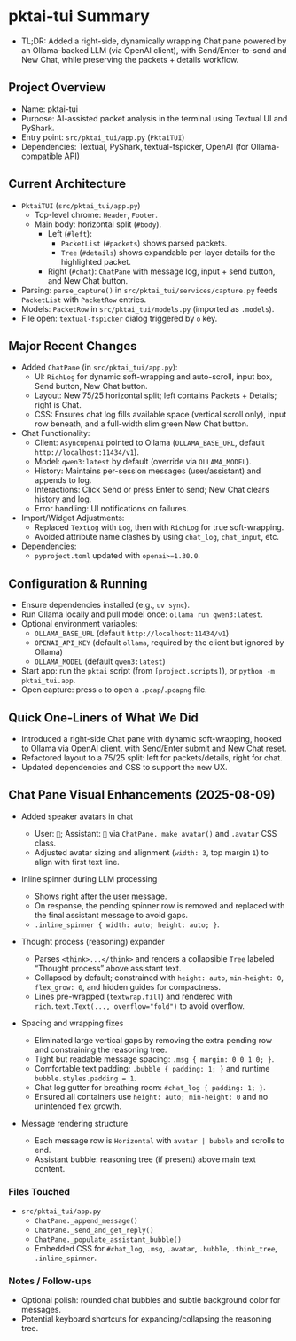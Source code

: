 # pktai-tui Summary

- TL;DR: Added a right-side, dynamically wrapping Chat pane powered by an Ollama-backed LLM (via OpenAI client), with Send/Enter-to-send and New Chat, while preserving the packets + details workflow.

## Project Overview
- Name: pktai-tui
- Purpose: AI-assisted packet analysis in the terminal using Textual UI and PyShark.
- Entry point: `src/pktai_tui/app.py` (`PktaiTUI`)
- Dependencies: Textual, PyShark, textual-fspicker, OpenAI (for Ollama-compatible API)

## Current Architecture
- `PktaiTUI` (`src/pktai_tui/app.py`)
  - Top-level chrome: `Header`, `Footer`.
  - Main body: horizontal split (`#body`).
    - Left (`#left`):
      - `PacketList` (`#packets`) shows parsed packets.
      - `Tree` (`#details`) shows expandable per-layer details for the highlighted packet.
    - Right (`#chat`): `ChatPane` with message log, input + send button, and New Chat button.
- Parsing: `parse_capture()` in `src/pktai_tui/services/capture.py` feeds `PacketList` with `PacketRow` entries.
- Models: `PacketRow` in `src/pktai_tui/models.py` (imported as `.models`).
- File open: `textual-fspicker` dialog triggered by `o` key.

## Major Recent Changes
- Added `ChatPane` (in `src/pktai_tui/app.py`):
  - UI: `RichLog` for dynamic soft-wrapping and auto-scroll, input box, Send button, New Chat button.
  - Layout: New 75/25 horizontal split; left contains Packets + Details; right is Chat.
  - CSS: Ensures chat log fills available space (vertical scroll only), input row beneath, and a full-width slim green New Chat button.
- Chat Functionality:
  - Client: `AsyncOpenAI` pointed to Ollama (`OLLAMA_BASE_URL`, default `http://localhost:11434/v1`).
  - Model: `qwen3:latest` by default (override via `OLLAMA_MODEL`).
  - History: Maintains per-session messages (user/assistant) and appends to log.
  - Interactions: Click Send or press Enter to send; New Chat clears history and log.
  - Error handling: UI notifications on failures.
- Import/Widget Adjustments:
  - Replaced `TextLog` with `Log`, then with `RichLog` for true soft-wrapping.
  - Avoided attribute name clashes by using `chat_log`, `chat_input`, etc.
- Dependencies:
  - `pyproject.toml` updated with `openai>=1.30.0`.

## Configuration & Running
- Ensure dependencies installed (e.g., `uv sync`).
- Run Ollama locally and pull model once: `ollama run qwen3:latest`.
- Optional environment variables:
  - `OLLAMA_BASE_URL` (default `http://localhost:11434/v1`)
  - `OPENAI_API_KEY` (default `ollama`, required by the client but ignored by Ollama)
  - `OLLAMA_MODEL` (default `qwen3:latest`)
- Start app: run the `pktai` script (from `[project.scripts]`), or `python -m pktai_tui.app`.
- Open capture: press `o` to open a `.pcap`/`.pcapng` file.

## Quick One-Liners of What We Did
- Introduced a right-side Chat pane with dynamic soft-wrapping, hooked to Ollama via OpenAI client, with Send/Enter submit and New Chat reset.
- Refactored layout to a 75/25 split: left for packets/details, right for chat.
- Updated dependencies and CSS to support the new UX.

## Chat Pane Visual Enhancements (2025-08-09)

- Added speaker avatars in chat
  - User: `👤`; Assistant: `🤖` via `ChatPane._make_avatar()` and `.avatar` CSS class.
  - Adjusted avatar sizing and alignment (`width: 3`, top margin `1`) to align with first text line.

- Inline spinner during LLM processing
  - Shows right after the user message.
  - On response, the pending spinner row is removed and replaced with the final assistant message to avoid gaps.
  - `.inline_spinner { width: auto; height: auto; }`.

- Thought process (reasoning) expander
  - Parses `<think>...</think>` and renders a collapsible `Tree` labeled “Thought process” above assistant text.
  - Collapsed by default; constrained with `height: auto`, `min-height: 0`, `flex_grow: 0`, and hidden guides for compactness.
  - Lines pre-wrapped (`textwrap.fill`) and rendered with `rich.text.Text(..., overflow="fold")` to avoid overflow.

- Spacing and wrapping fixes
  - Eliminated large vertical gaps by removing the extra pending row and constraining the reasoning tree.
  - Tight but readable message spacing: `.msg { margin: 0 0 1 0; }`.
  - Comfortable text padding: `.bubble { padding: 1; }` and runtime `bubble.styles.padding = 1`.
  - Chat log gutter for breathing room: `#chat_log { padding: 1; }`.
  - Ensured all containers use `height: auto; min-height: 0` and no unintended flex growth.

- Message rendering structure
  - Each message row is `Horizontal` with `avatar | bubble` and scrolls to end.
  - Assistant bubble: reasoning tree (if present) above main text content.

### Files Touched
- `src/pktai_tui/app.py`
  - `ChatPane._append_message()`
  - `ChatPane._send_and_get_reply()`
  - `ChatPane._populate_assistant_bubble()`
  - Embedded CSS for `#chat_log`, `.msg`, `.avatar`, `.bubble`, `.think_tree`, `.inline_spinner`.

### Notes / Follow-ups
- Optional polish: rounded chat bubbles and subtle background color for messages.
- Potential keyboard shortcuts for expanding/collapsing the reasoning tree.
